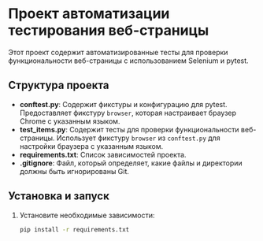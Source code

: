 # Проект автоматизации тестирования веб-страницы

Этот проект содержит автоматизированные тесты для проверки функциональности веб-страницы с использованием Selenium и pytest.

## Структура проекта

- **conftest.py**: Содержит фикстуры и конфигурацию для pytest. Предоставляет фикстуру `browser`, которая настраивает браузер Chrome с указанным языком.
- **test_items.py**: Содержит тесты для проверки функциональности веб-страницы. Использует фикстуру `browser` из `conftest.py` для настройки браузера с указанным языком.
- **requirements.txt**: Список зависимостей проекта.
- **.gitignore**: Файл, который определяет, какие файлы и директории должны быть игнорированы Git.

## Установка и запуск

1. Установите необходимые зависимости:

   ```bash
   pip install -r requirements.txt
   ```
